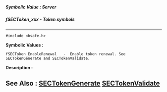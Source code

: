##### Symbolic Value : Server
##### fSECToken_xxx - Token symbols
---
```
#include <bsafe.h>
```

**Symbolic Values :**

	fSECToken_EnableRenewal	  -  Enable token renewal. See SECTokenGenerate and SECTokenValidate.


**Description :**




**See Also :**
[SECTokenGenerate](/domino-c-api-docs/reference/Func/SECTokenGenerate)
[SECTokenValidate](/domino-c-api-docs/reference/Func/SECTokenValidate)
---
